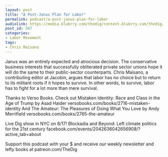```yaml
---
layout: post
title: "A Post-Janus Plan for Labor"
permalink: podcast/a-post-janus-plan-for-labor
audiolink: https://media.blubrry.com/thedig/content.blubrry.com/thedig/The_Dig_-_EP_133_-_Maisano.mp3
post_id: 567
categories: 
- Labor Movement
tags: 
- Chris Maisano
---
```


Janus was an entirely expected and atrocious decision. The conservative business interests that successfully obliterated private sector unions hope it will do the same to their public-sector counterparts. Chris Maisano, a contributing editor at Jacobin, argues that labor has no choice but to return to its militant roots if it hopes to survive. In other words, to survive, labor has to fight for a lot more than mere survival.

Thanks to Verso Books. Check out Mistaken Identity: Race and Class in the Age of Trump by Asad Haider versobooks.com/books/2716-mistaken-identity And The Amateur: The Pleasures of Doing What You Love by Andy Merrifield versobooks.com/books/2765-the-amateur

Live Dig show in NYC on 8/17! Blockadia and Beyond: Left climate politics for the 21st century facebook.com/events/2042636042656908/?active_tab=about

Support this podcast with your $ and receive our weekly newsletter and lefty books at patreon.com/TheDig